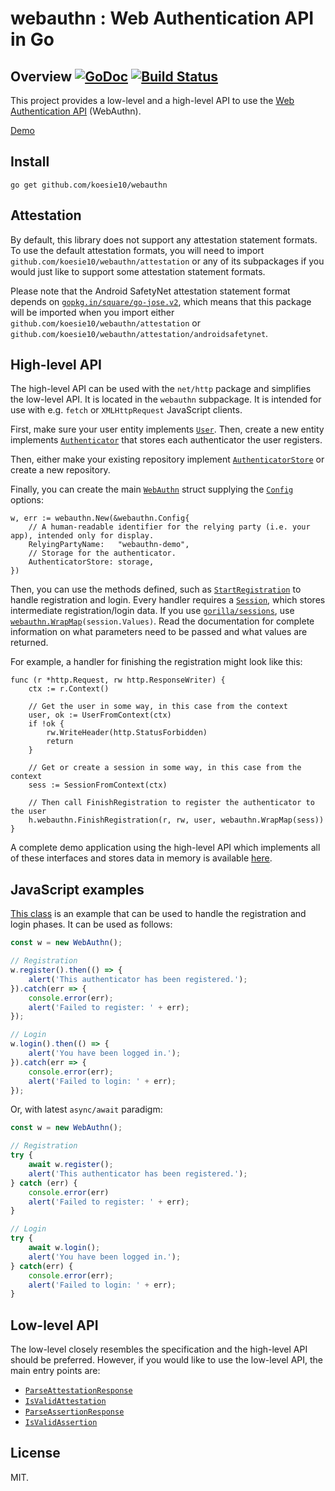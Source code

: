 # webauthn : Web Authentication API in Go

## Overview [![GoDoc](https://godoc.org/github.com/koesie10/webauthn?status.svg)](https://godoc.org/github.com/koesie10/webauthn) [![Build Status](https://travis-ci.org/koesie10/webauthn.svg?branch=master)](https://travis-ci.org/koesie10/webauthn)

This project provides a low-level and a high-level API to use the [Web Authentication API](https://www.w3.org/TR/webauthn/) (WebAuthn).

[Demo](https://github.com/koesie10/webauthn-demo)

## Install

```
go get github.com/koesie10/webauthn
```

## Attestation

By default, this library does not support any attestation statement formats. To use the default attestation formats,
you will need to import `github.com/koesie10/webauthn/attestation` or any of its subpackages if you would just like
to support some attestation statement formats.

Please note that the Android SafetyNet attestation statement format depends on
[`gopkg.in/square/go-jose.v2`](https://github.com/square/go-jose), which means that this package will be imported
when you import either `github.com/koesie10/webauthn/attestation` or
`github.com/koesie10/webauthn/attestation/androidsafetynet`.

## High-level API

The high-level API can be used with the `net/http` package and simplifies the low-level API. It is located in the `webauthn` subpackage. It is intended
for use with e.g. `fetch` or `XMLHttpRequest` JavaScript clients.

First, make sure your user entity implements [`User`](https://godoc.org/github.com/koesie10/webauthn/webauthn#User). Then, create a new entity
implements [`Authenticator`](https://godoc.org/github.com/koesie10/webauthn/webauthn#Authenticator) that stores each authenticator the user
registers.

Then, either make your existing repository implement [`AuthenticatorStore`](https://godoc.org/github.com/koesie10/webauthn/webauthn#AuthenticatorStore)
or create a new repository.

Finally, you can create the main [`WebAuthn`](https://godoc.org/github.com/koesie10/webauthn/webauthn#WebAuthn) struct supplying the
[`Config`](https://godoc.org/github.com/koesie10/webauthn/webauthn#Config) options:

```golang
w, err := webauthn.New(&webauthn.Config{
    // A human-readable identifier for the relying party (i.e. your app), intended only for display.
    RelyingPartyName:   "webauthn-demo",
    // Storage for the authenticator.
    AuthenticatorStore: storage,
})		
```

Then, you can use the methods defined, such as [`StartRegistration`](https://godoc.org/github.com/koesie10/webauthn/webauthn#WebAuthn.StartRegistration)
to handle registration and login. Every handler requires a [`Session`](https://godoc.org/github.com/koesie10/webauthn/webauthn#Session), which stores
intermediate registration/login data. If you use [`gorilla/sessions`](https://github.com/gorilla/sessions), use
[`webauthn.WrapMap`](https://godoc.org/github.com/koesie10/webauthn/webauthn#WrapMap)`(session.Values)`. Read the documentation for complete information
on what parameters need to be passed and what values are returned.

For example, a handler for finishing the registration might look like this:

```golang
func (r *http.Request, rw http.ResponseWriter) {
    ctx := r.Context()

    // Get the user in some way, in this case from the context
    user, ok := UserFromContext(ctx)
    if !ok {
        rw.WriteHeader(http.StatusForbidden)
        return
    }

    // Get or create a session in some way, in this case from the context
    sess := SessionFromContext(ctx)

    // Then call FinishRegistration to register the authenticator to the user
    h.webauthn.FinishRegistration(r, rw, user, webauthn.WrapMap(sess))
}
```

A complete demo application using the high-level API which implements all of these interfaces and stores data in memory is available
[here](https://github.com/koesie10/webauthn-demo).

## JavaScript examples

[This class](webauthn.js) is an example that can be used to handle the registration and login phases. It can be used as follows:

```javascript
const w = new WebAuthn();

// Registration
w.register().then(() => {
    alert('This authenticator has been registered.');
}).catch(err => {
    console.error(err);
    alert('Failed to register: ' + err);
});

// Login
w.login().then(() => {
    alert('You have been logged in.');
}).catch(err => {
    console.error(err);
    alert('Failed to login: ' + err);
});
```

Or, with latest `async/await` paradigm:

```javascript
const w = new WebAuthn();

// Registration
try {
    await w.register();
    alert('This authenticator has been registered.');
} catch (err) {
    console.error(err)
    alert('Failed to register: ' + err);
}

// Login
try {
    await w.login();
    alert('You have been logged in.');
} catch(err) {
    console.error(err);
    alert('Failed to login: ' + err);
}
```

## Low-level API

The low-level closely resembles the specification and the high-level API should be preferred. However, if you would like to use the low-level
API, the main entry points are:

* [`ParseAttestationResponse`](https://godoc.org/github.com/koesie10/webauthn/protocol#ParseAttestationResponse)
* [`IsValidAttestation`](https://godoc.org/github.com/koesie10/webauthn/protocol#IsValidAttestation)
* [`ParseAssertionResponse`](https://godoc.org/github.com/koesie10/webauthn/protocol#ParseAssertionResponse)
* [`IsValidAssertion`](https://godoc.org/github.com/koesie10/webauthn/protocol#IsValidAssertion)

## License

MIT.
